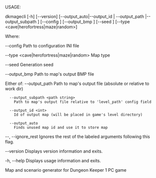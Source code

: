 
USAGE: 

   dkmagecli  [-h] [--version] [--output_auto|--output_id <int>|
              --output_path <path string>|--output_subpath <path string>]
              [--config <path string>] [--output_bmp <path string>] [--seed
              <any string>] [--type <cave|herofortress|maze|random>]


Where: 

   --config <path string>
     Path to configuration INI file

   --type <cave|herofortress|maze|random>
     Map type

   --seed <any string>
     Generation seed

   --output_bmp <path string>
     Path to map's output BMP file

   Either of:
      --output_path <path string>
        Path to map's output file (absolute or relative to work dir)

      --output_subpath <path string>
        Path to map's output file relative to 'level_path' config field

      --output_id <int>
        Id of output map (will be placed in game's level directory)

      --output_auto
        Finds unused map id and use it to store map

   --,  --ignore_rest
     Ignores the rest of the labeled arguments following this flag.

   --version
     Displays version information and exits.

   -h,  --help
     Displays usage information and exits.

   Map and scenario generator for Dungeon Keeper 1 PC game

